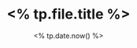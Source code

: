 ---
title: <% tp.file.title %>
date: <% tp.date.now() %>
categories: 
	- <%tp.file.folder()%>
tags: []
hide: []
sticky: []
---